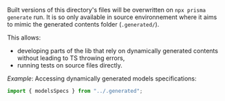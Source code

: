 Built versions of this directory's files will be overwritten on `npx prisma generate` run.
It is so only available in source environnement where it aims to mimic the generated contents folder (`.generated/`).

This allows:

- developing parts of the lib that rely on dynamically generated contents without leading to TS throwing errors,
- running tests on source files directly.

_Example_: Accessing dynamically generated models specifications:

```ts
import { modelsSpecs } from "../.generated";
```
